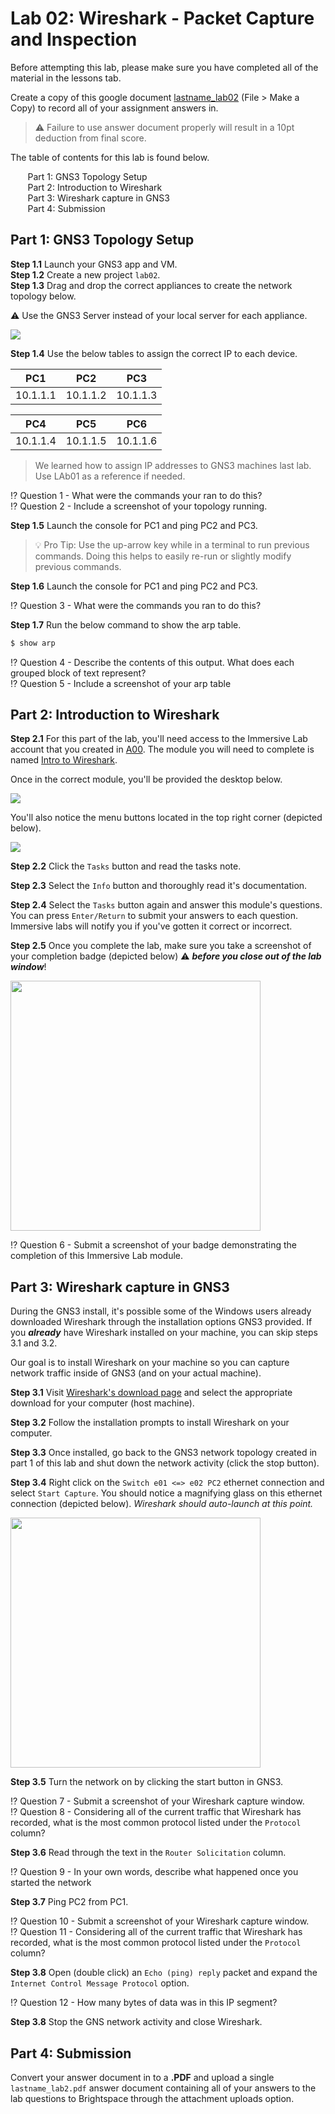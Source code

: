 # Lab 02: Wireshark - Packet Capture and Inspection

Before attempting this lab, please make sure you have completed all of the material in the lessons tab.

Create a copy of this google document [lastname_lab02](https://docs.google.com/document/d/1dAlNkbJUyFlK7gjOazwBycnV55VUsYvoAh59Pq--f14/edit?usp=sharing) (File > Make a Copy) to record all of your assignment answers in.

> :warning: Failure to use answer document properly will result in a 10pt deduction from final score.

The table of contents for this lab is found below.

&nbsp;&nbsp;&nbsp;&nbsp;&nbsp;&nbsp; Part 1: GNS3 Topology Setup <br>
&nbsp;&nbsp;&nbsp;&nbsp;&nbsp;&nbsp; Part 2: Introduction to Wireshark <br>
&nbsp;&nbsp;&nbsp;&nbsp;&nbsp;&nbsp; Part 3: Wireshark capture in GNS3 <br>
&nbsp;&nbsp;&nbsp;&nbsp;&nbsp;&nbsp; Part 4: Submission <br>

## Part 1: GNS3 Topology Setup

**Step 1.1** Launch your GNS3 app and VM. <br>
**Step 1.2** Create a new project `lab02`.<br>
**Step 1.3** Drag and drop the correct appliances to create the network topology below.<br>

:warning: Use the GNS3 Server instead of your local server for each appliance.

<img src="./images/fig1.png">

**Step 1.4** Use the below tables to assign the correct IP to each device.

| PC1 | PC2 | PC3 |
|---|---|---|
| 10.1.1.1 | 10.1.1.2 | 10.1.1.3 |

| PC4 | PC5 | PC6 |
|---|---|---|
| 10.1.1.4 | 10.1.1.5 | 10.1.1.6 |

> We learned how to assign IP addresses to GNS3 machines last lab. Use LAb01 as a reference if needed.

:interrobang: Question 1 - What were the commands your ran to do this?<br>
:interrobang: Question 2 - Include a screenshot of your topology running. <br>

**Step 1.5** Launch the console for PC1 and ping PC2 and PC3. 

> :bulb: Pro Tip: Use the up-arrow key while in a terminal to run previous commands. Doing this helps to easily re-run or slightly modify previous commands.

**Step 1.6** Launch the console for PC1 and ping PC2 and PC3. 

:interrobang: Question 3 - What were the commands you ran to do this? <br>

**Step 1.7** Run the below command to show the arp table.

```bash
$ show arp
```

:interrobang: Question 4 - Describe the contents of this output. What does each grouped block of text represent? <br>
:interrobang: Question 5 - Include a screenshot of your arp table <br>

## Part 2: Introduction to Wireshark

**Step 2.1** For this part of the lab, you'll need access to the Immersive Lab account that you created in [A00](https://github.com/mikeconti/csf432-fall2020/tree/master/assignments/a00). The module you will need to complete is named [Intro to Wireshark](https://immersivelabs.online/labs/wireshark-intro/).

Once in the correct module, you'll be provided the desktop below.

<img src="./images/fig2.png">

You'll also notice the menu buttons located in the top right corner (depicted below).

<img src="./images/fig3.png">

**Step 2.2** Click the `Tasks` button and read the tasks note.

**Step 2.3** Select the `Info` button and thoroughly read it's documentation.

**Step 2.4** Select the `Tasks` button again and answer this module's questions. You can press `Enter/Return` to submit your answers to each question. Immersive labs will notify you if you've gotten it correct or incorrect.

**Step 2.5** Once you complete the lab, make sure you take a screenshot of your completion badge (depicted below) :warning: ***before you close out of the lab window***!

<img src="./images/fig4.png" height=400px>

:interrobang: Question 6 -  Submit a screenshot of your badge demonstrating the completion of this Immersive Lab module.

## Part 3: Wireshark capture in GNS3

During the GNS3 install, it's possible some of the Windows users already downloaded Wireshark through the installation options GNS3 provided. If you ***already*** have Wireshark installed on your machine, you can skip steps 3.1 and 3.2.

Our goal is to install Wireshark on your machine so you can capture network traffic inside of GNS3 (and on your actual machine).

**Step 3.1** Visit [Wireshark's download page](https://www.wireshark.org/download.html) and select the appropriate download for your computer (host machine).

**Step 3.2** Follow the installation prompts to install Wireshark on your computer.

**Step 3.3** Once installed, go back to the GNS3 network topology created in part 1 of this lab and shut down the network activity (click the stop button).

**Step 3.4** Right click on the `Switch e01 <=> e02 PC2` ethernet connection and select `Start Capture`. You should notice a magnifying glass on this ethernet connection (depicted below). *Wireshark should auto-launch at this point.*

<img src="./images/fig5.png" height=400px>

**Step 3.5** Turn the network on by clicking the start button in GNS3.

:interrobang: Question 7 -  Submit a screenshot of your Wireshark capture window. <br>
:interrobang: Question 8 -  Considering all of the current traffic that Wireshark has recorded, what is the most common protocol listed under the `Protocol` column? <br>

**Step 3.6** Read through the text in the `Router Solicitation` column. 

:interrobang: Question 9 -  In your own words, describe what happened once you started the network <br>

**Step 3.7** Ping PC2 from PC1.

:interrobang: Question 10 -  Submit a screenshot of your Wireshark capture window. <br>
:interrobang: Question 11 -  Considering all of the current traffic that Wireshark has recorded, what is the most common protocol listed under the `Protocol` column? <br>

**Step 3.8** Open (double click) an `Echo (ping) reply` packet and expand the `Internet Control Message Protocol` option.

:interrobang: Question 12 -  How many bytes of data was in this IP segment?

**Step 3.8** Stop the GNS network activity and close Wireshark.

## Part 4: Submission

Convert your answer document in to a **.PDF** and upload a single `lastname_lab2.pdf` answer document containing all of your answers to the lab questions to Brightspace through the attachment uploads option.